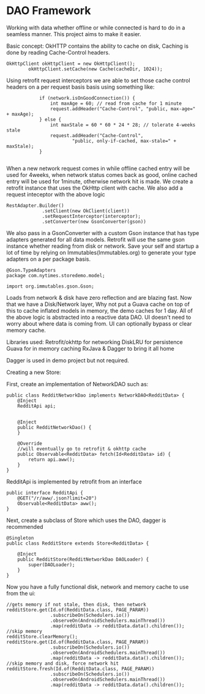 # DAO Framework
Working with data whether offline or while connected is hard to do in a seamless manner. This project aims to make it easier. 


Basic concept:
OkHTTP contains the ability to cache on disk, Caching is done by reading Cache-Control headers.  
```
OkHttpClient okHttpClient = new OkHttpClient();
        okHttpClient.setCache(new Cache(cacheDir, 1024));
  ```

Using retrofit request interceptors we are able to set those cache control headers on a per request basis basis using something like:

```
            if (network.isOnGoodConnection()) {
                int maxAge = 60; // read from cache for 1 minute
                request.addHeader("Cache-Control", "public, max-age=" + maxAge);
            } else {
                int maxStale = 60 * 60 * 24 * 28; // tolerate 4-weeks stale
                request.addHeader("Cache-Control",
                        "public, only-if-cached, max-stale=" + maxStale);
            }
        
  ```

   When a new network request comes in while offline cached entry will be used for 4weeks, when network status comes back as good, online cached entry will be used for 1minute, otherwise network hit is made. We create a retrofit instance that uses the OkHttp client with cache.  We also add a request inteceptor with the above logic
   
   ```
   RestAdapter.Builder()
                .setClient(new OkClient(client))
                .setRequestInterceptor(interceptor);
                .setConverter(new GsonConverter(gson))

  ```
  We also pass in a GsonConverter with a custom Gson instance that has type adapters generated for all data models.  Retrofit will use the same gson instance whether reading from disk or network. Save your self and startup a lot of time by relying on Immutables(Immutables.org) to generate your type adapters on a per package basis. 
  ```
  @Gson.TypeAdapters
package com.nytimes.storedemo.model;

import org.immutables.gson.Gson;
```
 Loads from network & disk have zero reflection and are blazing fast. Now that we have a Disk/Network layer, Why not put a Guava cache on top of this to cache inflated models in memory, the demo caches for 1 day. All of the above logic is abstracted into a reactive data DAO. UI doesn't need to worry about where data is coming from. UI can optionally bypass or clear memory cache.


Libraries used:
Retrofit/okhttp for networking
DiskLRU for persistence 
Guava for in memory caching 
RxJava & Dagger to bring it all home

Dagger is used in demo project but not required. 


Creating a new Store:

First, create an implementation of NetworkDAO such as:
```
public class RedditNetworkDao implements NetworkDAO<RedditData> {
    @Inject
    RedditApi api;


    @Inject
    public RedditNetworkDao() {
    }

    @Override
    //will eventually go to retrofit & okhttp cache
    public Observable<RedditData> fetch(Id<RedditData> id) {
        return api.aww();
    }
}
```

RedditApi is implemented by retrofit from an interface
```
public interface RedditApi {
    @GET("/r/aww/.json?limit=20")
    Observable<RedditData> aww();
}
```



Next, create a subclass of Store which uses the DAO, dagger is recommended
```
@Singleton
public class RedditStore extends Store<RedditData> {

    @Inject
    public RedditStore(RedditNetworkDao DAOLoader) {
        super(DAOLoader);
    }
}
```

Now you have a fully functional disk, network and memory cache to use from the ui:
```
//gets memory if not stale, then disk, then network
redditStore.get(Id.of(RedditData.class, PAGE_PARAM))
                .subscribeOn(Schedulers.io())
                .observeOn(AndroidSchedulers.mainThread())
                .map(redditData -> redditData.data().children());
//skip memory
redditStore.clearMemory();
redditStore.get(Id.of(RedditData.class, PAGE_PARAM))
                .subscribeOn(Schedulers.io())
                .observeOn(AndroidSchedulers.mainThread())
                .map(redditData -> redditData.data().children());
//skip memory and disk, force network hit
redditStore.fresh(Id.of(RedditData.class, PAGE_PARAM))
                .subscribeOn(Schedulers.io())
                .observeOn(AndroidSchedulers.mainThread())
                .map(redditData -> redditData.data().children());

```

